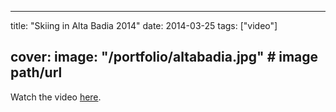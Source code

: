 
---
title: "Skiing in Alta Badia 2014"
date: 2014-03-25
tags: ["video"]

cover:
  image: "/portfolio/altabadia.jpg" # image path/url
---

Watch the video [here](https://www.youtube.com/watch?v=L3AGRD7Q9YQ).


